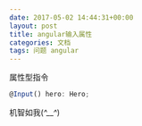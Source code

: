 ```yaml
---
date: 2017-05-02 14:44:31+00:00
layout: post
title: angular输入属性
categories: 文档
tags: 问题 angular
---
```


属性型指令

```javascript
@Input() hero: Hero;
```



机智如我(*^__^*) 
